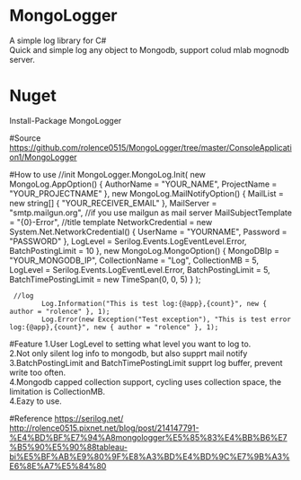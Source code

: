 # MongoLogger
A simple log library for C#  
Quick and simple log any object to Mongodb, support colud mlab mognodb server.

# Nuget
Install-Package MongoLogger

#Source
https://github.com/rolence0515/MongoLogger/tree/master/ConsoleApplication1/MongoLogger

#How to use
            //init
		          MongoLogger.MongoLog.Init(
                new MongoLog.AppOption() { AuthorName = "YOUR_NAME", ProjectName = "YOUR_PROJECTNAME" },
                new MongoLog.MailNotifyOption()
                {
                    MailList = new string[] { "YOUR_RECEIVER_EMAIL" }, 
                    MailServer = "smtp.mailgun.org", //if you use mailgun as mail server
                    MailSubjectTemplate = "{0}-Error", //title template
                    NetworkCredential = new System.Net.NetworkCredential() { UserName = "YOURNAME", Password = "PASSWORD" },
                    LogLevel = Serilog.Events.LogEventLevel.Error,
                    BatchPostingLimit = 10
                },
                new MongoLog.MongoOption()
                {
                    MongoDBIp = "YOUR_MONGODB_IP",
                    CollectionName = "Log",
                    CollectionMB = 5,
                    LogLevel = Serilog.Events.LogEventLevel.Error,
                    BatchPostingLimit = 5,
                    BatchTimePostingLimit = new TimeSpan(0, 0, 5)
                }
            );
		
		
	 //log
            Log.Information("This is test log:{@app},{count}", new { author = "rolence" }, 1);
            Log.Error(new Exception("Test exception"), "This is test error log:{@app},{count}", new { author = "rolence" }, 1);
            
  
#Feature
1.User LogLevel to setting what level you want to log to.  
2.Not only silent log info to mongodb, but also supprt mail notify  
3.BatchPostingLimit and BatchTimePostingLimit supprt log buffer, prevent write too often.  
4.Mongodb capped collection support, cycling uses collection space, the limitation is CollectionMB.  
4.Eazy to use.

#Reference
https://serilog.net/  
http://rolence0515.pixnet.net/blog/post/214147791-%E4%BD%BF%E7%94%A8mongologger%E5%85%83%E4%BB%B6%E7%B5%90%E5%90%88tableau-bi%E5%BF%AB%E9%80%9F%E8%A3%BD%E4%BD%9C%E7%9B%A3%E6%8E%A7%E5%84%80
